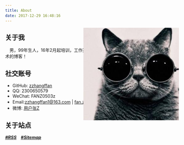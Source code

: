 ```yaml
---
title: About
date: 2017-12-29 16:48:16
---
```

<img src="/images/cool.jpg" alt="a cool img" id="coolImg">
<style type="text/css">
	#coolImg {
		position: absolute;
		top: : 20px;
		right: 170px;
	}
</style>

## 关于我
&ensp;&ensp;男，99年生人，16年2月起培训，工作近年吧的Java从业者，这是一个非全技术的博客！

## 社交账号
* GitHub:	[zzhangffan](https://github.com/zzhangffan)
* QQ:	2300650579
* WeChat:	FANZ0503z
* Email:zzhangffan1@163.com | fan.zhang@powersi.com.cn(单位邮箱)
* 微博:	[用户张Z](https://weibo.com/6208723644)

## 关于站点
___[#RSS](/atom.xml)&ensp;&ensp;[#Sitemap](/sitemap.xml)___

<script type="text/javascript">
	var userAgent = navigator.userAgent;
	var img = document.getElementById("coolImg");
	if (/(?:Android|iPhone|SymbianOS|Windows Phone|iPad|iPod)/.test(userAgent)) {
		var Ele = document.createElement("img");
		Ele.src = "/images/cool.jpg";
		Ele.alt = "a cool img";
		var parentNode = img.parentNode;
		parentNode.appendChild(Ele);
		parentNode.removeChild(img);
		//alert("移动端浏览");
	} else {
		//alert("PC端浏览");
	}

	var docEle = document.documentElement;
	var clientHeight = docEle.clientHeight,
		clientWidth = docEle.clientWidth;

	const imgHeight = img.height;
	const imgWidth = img.width;
	var maxX = clientWidth - imgWidth,
		maxY = clientHeight - imgHeight;
	var isMouseDown = false, topDiff = 0, leftDiff = 0,
		intX = 0, intY = 0;
	function mousemove() {
		if (!isMouseDown)
			return;
		intX = getClientXOrY("X");
		intY = getClientXOrY("y");
		var finalX = intX - leftDiff;
		var finalY = intY - topDiff;
		if (finalX > maxX)
			finalX = maxX;
		if (finalY > maxY)
			finalY = maxY;
		img.style.left = finalX + "px";
		img.style.top = finalY + "px";
	}

	function mouseup() {
		isMouseDown = false;
	}

	function mousedown() {
		if (!isMouseDown)
			isMouseDown = true;
		intX = getClientXOrY("X");
		intY = getClientXOrY("y");
		leftDiff = intX - img.offsetLeft;
		topDiff = intY - img.offsetTop;
		return false;
	}

	img.onmousedown = mousedown;

	document.onmouseup = mouseup;
	document.onmousemove = mousemove;

	function getClientXOrY(xOrY) {
		var event = window.event;
		if ("X" == xOrY || "x" == xOrY)
			return event.clientX;
		else if ("Y" == xOrY || "y" == xOrY)
			return event.clientY;
	}

	window.onresize = function() {
		//重新获取窗口大小
		clientHeight = docEle.clientHeight,
		clientWidth = docEle.clientWidth;
		maxX = clientWidth - imgWidth;
		maxY = clientHeight - imgHeight;
	}
</script>